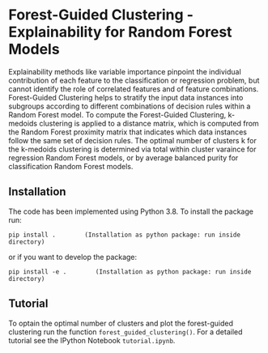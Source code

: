 # Forest-Guided Clustering - Explainability for Random Forest Models

Explainability methods like variable importance pinpoint the individual contribution of each feature to the classification or regression problem, but cannot identify the role of correlated features and of feature combinations. Forest-Guided Clustering helps to stratify the input data instances into subgroups according to different combinations of decision rules within a Random Forest model. To compute the Forest-Guided Clustering, k-medoids clustering is applied to a distance matrix, which is computed from the Random Forest proximity matrix that indicates which data instances follow the same set of decision rules. The optimal number of clusters k for the k-medoids clustering is determined via total within cluster varaince for regression Random Forest models, or by average balanced purity for classification Random Forest models.


## Installation

The code has been implemented using Python 3.8. To install the package run:

```
pip install .        (Installation as python package: run inside directory)
``` 
or if you want to develop the package:
```
pip install -e .        (Installation as python package: run inside directory)
``` 


## Tutorial

To optain the optimal number of clusters and plot the forest-guided clustering run the function ```forest_guided_clustering()```. For a detailed tutorial see the IPython Notebook ```tutorial.ipynb```. 
